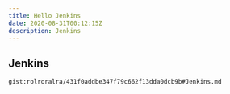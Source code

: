 ```yaml
---
title: Hello Jenkins
date: 2020-08-31T00:12:15Z
description: Jenkins
---
```


## Jenkins
`gist:rolroralra/431f0addbe347f79c662f13dda0dcb9b#Jenkins.md`
